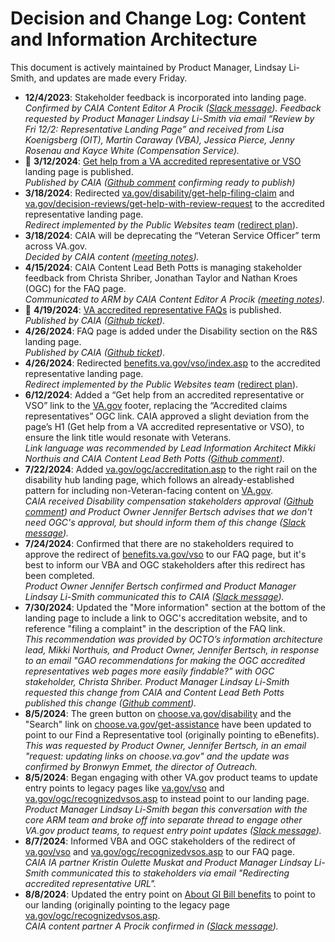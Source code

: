 # Decision and Change Log: Content and Information Architecture

This document is actively maintained by Product Manager, Lindsay Li-Smith, and updates are made every Friday.

- **12/4/2023**: Stakeholder feedback is incorporated into landing page.\
  _Confirmed by CAIA Content Editor A Procik (_[_Slack message_](https://dsva.slack.com/archives/C05L6HSJLHM/p1701698627241959)_). Feedback requested by Product Manager Lindsay Li-Smith via email “Review by Fri 12/2: Representative Landing Page” and received from Lisa Koenigsberg (OIT), Martin Caraway (VBA), Jessica Pierce, Jenny Rosenau and Kayce White (Compensation Service)._
- :tada: **3/12/2024**: [Get help from a VA accredited representative or VSO](https://www.va.gov/get-help-from-accredited-representative/) landing page is published. \
  _Published by CAIA ([Github comment](https://github.com/department-of-veterans-affairs/va.gov-team/issues/67034#issuecomment-1989100865) confirming ready to publish)_
- **3/18/2024**: Redirected [va.gov/disability/get-help-filing-claim](https://www.va.gov/disability/get-help-filing-claim/) and [va.gov/decision-reviews/get-help-with-review-request](https://www.va.gov/decision-reviews/get-help-with-review-request/) to the accredited representative landing page. \
  _Redirect implemented by the Public Websites team_ ([redirect plan](https://dvagov.sharepoint.com/:w:/s/SitewideCAIA/EXzlPiBgEiBKmYFApzlvs2oBxVQhSWag-nxboeMTNRLnNQ?e=I7Rpfu)).
- **3/18/2024**: CAIA will be deprecating the “Veteran Service Officer” term across VA.gov.\
  _Decided by CAIA content ([meeting notes](https://dsva.slack.com/docs/T03FECE8V/F065KP8MRHA?focus_section_id=temp:C:GGKa8a581d429694eecac216dcd5))._
- **4/15/2024**: CAIA Content Lead Beth Potts is managing stakeholder feedback from Christa Shriber, Jonathan Taylor and Nathan Kroes (OGC) for the FAQ page.\
  _Communicated to ARM by CAIA Content Editor A Procik ([meeting notes](https://dsva.slack.com/docs/T03FECE8V/F065KP8MRHA?focus_section_id=temp:C:GGK224fb9850b6f476fa255dc2bb))._
- :tada: **4/19/2024**: [VA accredited representative FAQs](https://www.va.gov/resources/va-accredited-representative-faqs/) is published. \
  _Published by CAIA (_[_Github ticket_](https://github.com/department-of-veterans-affairs/va.gov-team/issues/68394)_)._
- **4/26/2024**: FAQ page is added under the Disability section on the R\&S landing page.\
  _Published by CAIA (_[_Github ticket_](https://github.com/department-of-veterans-affairs/va.gov-team/issues/68394)_)._
- **4/26/2024**: Redirected [benefits.va.gov/vso/index.asp](https://benefits.va.gov/vso/index.asp) to the accredited representative landing page.\
  _Redirect implemented by the Public Websites team_ ([redirect plan](https://dvagov.sharepoint.com/:w:/s/SitewideCAIA/EXzlPiBgEiBKmYFApzlvs2oBxVQhSWag-nxboeMTNRLnNQ?e=I7Rpfu)).
- **6/12/2024**: Added a “Get help from an accredited representative or VSO” link to the [VA.gov](http://VA.gov) footer, replacing the “Accredited claims representatives” OGC link. CAIA approved a slight deviation from the page’s H1 (Get help from a VA accredited representative or VSO), to ensure the link title would resonate with Veterans. \
  _Link language was recommended by Lead Information Architect Mikki Northuis and CAIA Content Lead Beth Potts (_[_Github comment_](https://github.com/department-of-veterans-affairs/va.gov-team/issues/84354#issuecomment-2153486227)_)._
- **7/22/2024**: Added [va.gov/ogc/accreditation.asp](https://www.va.gov/ogc/accreditation.asp) to the right rail on the disability hub landing page, which follows an already-established pattern for including non-Veteran-facing content on [VA.gov](http://VA.gov).\
  _CAIA received Disability compensation stakeholders approval ([Github comment](https://github.com/department-of-veterans-affairs/va.gov-team/issues/65809#issuecomment-2233214580)) and Product Owner Jennifer Bertsch advises that we don't need OGC's approval, but should inform them of this change ([Slack message](https://dsva.slack.com/archives/C05L6HSJLHM/p1721403857190059?thread_ts=1721232811.854969\&cid=C05L6HSJLHM))._
- **7/24/2024**: Confirmed that there are no stakeholders required to approve the redirect of [benefits.va.gov/vso](https://www.benefits.va.gov/vso) to our FAQ page, but it's best to inform our VBA and OGC stakeholders after this redirect has been completed.\
  _Product Owner Jennifer Bertsch confirmed and Product Manager Lindsay Li-Smith communicated this to CAIA ([Slack message](https://dsva.slack.com/archives/C05L6HSJLHM/p1721851542854749?thread_ts=1721760411.524119&cid=C05L6HSJLHM))._
- **7/30/2024**: Updated the "More information" section at the bottom of the landing page to include a link to OGC's accreditation website, and to reference "filing a complaint" in the description of the FAQ link. \
  _This recommendation was provided by OCTO’s information architecture lead, Mikki Northuis, and Product Owner, Jennifer Bertsch, in response to an email "GAO recommendations for making the OGC accredited representatives web pages more easily findable?" with OGC stakeholder, Christa Shriber.  Product Manager Lindsay Li-Smith requested this change from CAIA and Content Lead Beth Potts published this change ([Github comment](https://github.com/department-of-veterans-affairs/va.gov-team/issues/65809#issuecomment-2258929954))._
- **8/5/2024**: The green button on [choose.va.gov/disability](https://choose.va.gov/disability) and the "Search" link on [choose.va.gov/get-assistance](https://choose.va.gov/get-assistance) have been updated to point to our Find a Representative tool (originally pointing to eBenefits). \
  _This was requested by Product Owner, Jennifer Bertsch, in an email "request: updating links on choose.va.gov" and the update was confirmed by Bronwyn Emmet, the director of Outreach._
- **8/5/2024**: Began engaging with other VA.gov product teams to update entry points to legacy pages like [va.gov/vso](https://va.gov/vso/) and [va.gov/ogc/recognizedvsos.asp](https://www.va.gov/ogc/recognizedvsos.asp) to instead point to our landing page.\
  _Product Manager Lindsay Li-Smith began this conversation with the core ARM team and broke off into separate thread to engage other VA.gov product teams, to request entry point updates ([Slack message](https://dsva.slack.com/archives/C05L6HSJLHM/p1722880231966739))._
- **8/7/2024**: Informed VBA and OGC stakeholders of the redirect of [va.gov/vso](https://va.gov/vso/) and [va.gov/ogc/recognizedvsos.asp](https://www.va.gov/ogc/recognizedvsos.asp) to our FAQ page.\
  _CAIA IA partner Kristin Oulette Muskat and Product Manager Lindsay Li-Smith communicated this to stakeholders via email "Redirecting accredited representative URL"._
- **8/8/2024**: Updated the entry point on [About GI Bill benefits](https://www.va.gov/education/about-gi-bill-benefits/) to point to our landing (originally pointing to the legacy page [va.gov/ogc/recognizedvsos.asp](https://www.va.gov/ogc/recognizedvsos.asp).\
  _CAIA content partner A Procik confirmed in ([Slack message](https://dsva.slack.com/archives/C05L6HSJLHM/p1723148921019749?thread_ts=1722880231.966739&cid=C05L6HSJLHM))._
  
